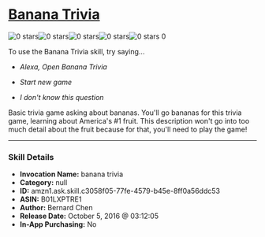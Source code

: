 # [Banana Trivia](http://alexa.amazon.com/#skills/amzn1.ask.skill.c3058f05-77fe-4579-b45e-8ff0a56ddc53)
![0 stars](../../images/ic_star_border_black_18dp_1x.png)![0 stars](../../images/ic_star_border_black_18dp_1x.png)![0 stars](../../images/ic_star_border_black_18dp_1x.png)![0 stars](../../images/ic_star_border_black_18dp_1x.png)![0 stars](../../images/ic_star_border_black_18dp_1x.png) 0

To use the Banana Trivia skill, try saying...

* *Alexa, Open Banana Trivia*

* *Start new game*

* *I don't know this question*

Basic trivia game asking about bananas. You'll go bananas for this trivia game, learning about America's #1 fruit. This description won't go into too much detail about the fruit because for that, you'll need to play the game!

***

### Skill Details

* **Invocation Name:** banana trivia
* **Category:** null
* **ID:** amzn1.ask.skill.c3058f05-77fe-4579-b45e-8ff0a56ddc53
* **ASIN:** B01LXPTRE1
* **Author:** Bernard Chen
* **Release Date:** October 5, 2016 @ 03:12:05
* **In-App Purchasing:** No
